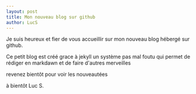 ```yaml
---
layout: post
title: Mon nouveau blog sur github
author: LucS
---
```



Je suis heureux et fier de vous accueillir sur mon nouveau blog hébergé sur github.

Ce petit blog  est créé grace à jekyll un système  pas mal foutu qui permet de  rédiger en markdawn et de faire d'autres merveilles

revenez bientôt pour  voir les nouveautées

à  bientôt
Luc S.